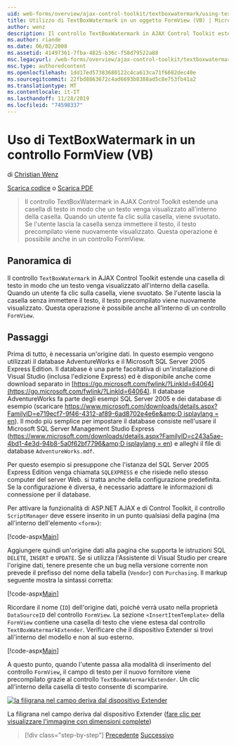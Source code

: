 ```yaml
---
uid: web-forms/overview/ajax-control-toolkit/textboxwatermark/using-textboxwatermark-in-a-formview-vb
title: Utilizzo di TextBoxWatermark in un oggetto FormView (VB) | Microsoft Docs
author: wenz
description: Il controllo TextBoxWatermark in AJAX Control Toolkit estende una casella di testo in modo che un testo venga visualizzato all'interno della casella. Quando un utente fa clic sulla casella, i...
ms.author: riande
ms.date: 06/02/2008
ms.assetid: 41497361-7fba-4825-b36c-f58d79522a88
msc.legacyurl: /web-forms/overview/ajax-control-toolkit/textboxwatermark/using-textboxwatermark-in-a-formview-vb
msc.type: authoredcontent
ms.openlocfilehash: 1dd17ed57383680122c4ca613ca71f6682dec40e
ms.sourcegitcommit: 22fbd8863672c4ad6693b8388ad5c8e753fb41a2
ms.translationtype: MT
ms.contentlocale: it-IT
ms.lasthandoff: 11/28/2019
ms.locfileid: "74598337"
---
```

# <a name="using-textboxwatermark-in-a-formview-vb"></a>Uso di TextBoxWatermark in un controllo FormView (VB)

di [Christian Wenz](https://github.com/wenz)

[Scarica codice](https://download.microsoft.com/download/9/3/f/93f8daea-bebd-4821-833b-95205389c7d0/TextBoxWatermark1.vb.zip) o [Scarica PDF](https://download.microsoft.com/download/b/6/a/b6ae89ee-df69-4c87-9bfb-ad1eb2b23373/textboxwatermark1VB.pdf)

> Il controllo TextBoxWatermark in AJAX Control Toolkit estende una casella di testo in modo che un testo venga visualizzato all'interno della casella. Quando un utente fa clic sulla casella, viene svuotato. Se l'utente lascia la casella senza immettere il testo, il testo precompilato viene nuovamente visualizzato. Questa operazione è possibile anche in un controllo FormView.

## <a name="overview"></a>Panoramica di

Il controllo `TextBoxWatermark` in AJAX Control Toolkit estende una casella di testo in modo che un testo venga visualizzato all'interno della casella. Quando un utente fa clic sulla casella, viene svuotato. Se l'utente lascia la casella senza immettere il testo, il testo precompilato viene nuovamente visualizzato. Questa operazione è possibile anche all'interno di un controllo `FormView`.

## <a name="steps"></a>Passaggi

Prima di tutto, è necessaria un'origine dati. In questo esempio vengono utilizzati il database AdventureWorks e il Microsoft SQL Server 2005 Express Edition. Il database è una parte facoltativa di un'installazione di Visual Studio (inclusa l'edizione Express) ed è disponibile anche come download separato in [https://go.microsoft.com/fwlink/?LinkId=64064](https://go.microsoft.com/fwlink/?LinkId=64064). Il database AdventureWorks fa parte degli esempi SQL Server 2005 e dei database di esempio (scaricare [https://www.microsoft.com/downloads/details.aspx?FamilyID=e719ecf7-9f46-4312-af89-6ad8702e4e6e&amp;D isplaylang = en](https://www.microsoft.com/downloads/details.aspx?FamilyID=e719ecf7-9f46-4312-af89-6ad8702e4e6e&amp;DisplayLang=en)). Il modo più semplice per impostare il database consiste nell'usare il Microsoft SQL Server Management Studio Express ([https://www.microsoft.com/downloads/details.aspx?FamilyID=c243a5ae-4bd1-4e3d-94b8-5a0f62bf7796&amp;D isplaylang = en](https://www.microsoft.com/downloads/details.aspx?FamilyID=c243a5ae-4bd1-4e3d-94b8-5a0f62bf7796&amp;DisplayLang=en)) e alleghi il file di database `AdventureWorks.mdf`.

Per questo esempio si presuppone che l'istanza del SQL Server 2005 Express Edition venga chiamata `SQLEXPRESS` e che risiede nello stesso computer del server Web. si tratta anche della configurazione predefinita. Se la configurazione è diversa, è necessario adattare le informazioni di connessione per il database.

Per attivare la funzionalità di ASP.NET AJAX e di Control Toolkit, il controllo `ScriptManager` deve essere inserito in un punto qualsiasi della pagina (ma all'interno dell'elemento `<form>`):

[!code-aspx[Main](using-textboxwatermark-in-a-formview-vb/samples/sample1.aspx)]

Aggiungere quindi un'origine dati alla pagina che supporta le istruzioni SQL `DELETE`, `INSERT` e `UPDATE`. Se si utilizza l'Assistente di Visual Studio per creare l'origine dati, tenere presente che un bug nella versione corrente non prevede il prefisso del nome della tabella (`Vendor`) con `Purchasing`. Il markup seguente mostra la sintassi corretta:

[!code-aspx[Main](using-textboxwatermark-in-a-formview-vb/samples/sample2.aspx)]

Ricordare il nome (`ID`) dell'origine dati, poiché verrà usato nella proprietà `DataSourceID` del controllo `FormView`. La sezione `<InsertItemTemplate>` della `FormView` contiene una casella di testo che viene estesa dal controllo `TextBoxWatermarkExtender`. Verificare che il dispositivo Extender si trovi all'interno del modello e non al suo esterno.

[!code-aspx[Main](using-textboxwatermark-in-a-formview-vb/samples/sample3.aspx)]

A questo punto, quando l'utente passa alla modalità di inserimento del controllo `FormView`, il campo di testo per il nuovo fornitore viene precompilato grazie al controllo `TextBoxWatermarkExtender`. Un clic all'interno della casella di testo consente di scomparire.

[![la filigrana nel campo deriva dal dispositivo Extender](using-textboxwatermark-in-a-formview-vb/_static/image2.png)](using-textboxwatermark-in-a-formview-vb/_static/image1.png)

La filigrana nel campo deriva dal dispositivo Extender ([fare clic per visualizzare l'immagine con dimensioni complete](using-textboxwatermark-in-a-formview-vb/_static/image3.png))

> [!div class="step-by-step"]
> [Precedente](using-textboxwatermark-with-validation-controls-cs.md)
> [Successivo](using-textboxwatermark-with-validation-controls-vb.md)
